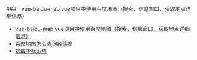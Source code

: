 ###　vue-baidu-map vue项目中使用百度地图（搜索，信息窗口，获取地点详细信息）
- [vue-baidu-map vue项目中使用百度地图（搜索，信息窗口，获取地点详细信息）](https://blog.csdn.net/xr510002594/article/details/84108882)
- [百度地图怎么查询经纬度](http://www.360kuai.com/pc/983068a6e26434b16?cota=4&tj_url=xz&sign=360_57c3bbd1&refer_scene=so_1)
- [拾取坐标系统](http://api.map.baidu.com/lbsapi/getpoint/index.html)